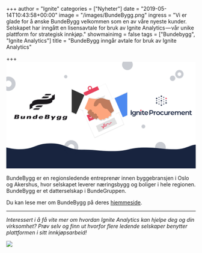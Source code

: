 +++
author = "Ignite"
categories = ["Nyheter"]
date = "2019-05-14T10:43:58+00:00"
image = "/images/BundeBygg.png"
ingress = "Vi er glade for å ønske BundeBygg velkommen som en av våre nyeste kunder. Selskapet har inngått en lisensavtale for bruk av Ignite Analytics — vår unike plattform for strategisk innkjøp."
showmainimg = false
tags = ["Bundebygg", "Ignite Analytics"]
title = "BundeBygg inngår avtale for bruk av Ignite Analytics"

+++
![Avtale mellom Bundebygg og Ignite Procurement](/images/BundeBygg.png "Bundebygg")

BundeBygg er en regionsledende entreprenør innen byggebransjen i Oslo og Akershus, hvor selskapet leverer næringsbygg og boliger i hele regionen. BundeBygg er et datterselskap i BundeGruppen.

Du kan lese mer om BundeBygg på deres [hjemmeside](http://www.bundegruppen.no/selskaper/bundebygg/).

***

_Interessert i å få vite mer om hvordan Ignite Analytics kan hjelpe deg og din virksomhet? Prøv selv og finn ut hvorfor flere ledende selskaper benytter plattformen i sitt innkjøpsarbeid!_

[![](https://cdn-images-1.medium.com/max/800/1*wNfW3gtCL-EO9XYJOYYSnQ.png)](https://www.ignite.no/ignite-analytics/demo/)
